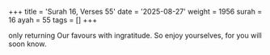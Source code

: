 +++
title = 'Surah 16, Verses 55'
date = '2025-08-27'
weight = 1956
surah = 16
ayah = 55
tags = []
+++

only returning Our favours with ingratitude. So enjoy yourselves, for you will soon know.